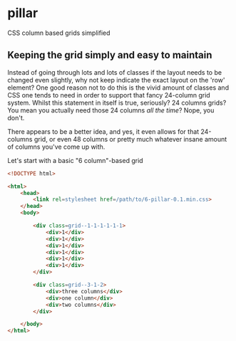 # pillar
CSS column based grids simplified

## Keeping the grid simply and easy to maintain
Instead of going through lots and lots of classes if the layout needs to be changed even slightly, why not keep indicate the exact layout on the 'row' element?
One good reason not to do this is the vivid amount of classes and CSS one tends to need in order to support that fancy 24-column grid system. Whilst this statement in itself is true, seriously? 24 columns grids? You mean you actually need those 24 columns *all the time*?
Nope, you don't.

There appears to be a better idea, and yes, it even allows for that 24-columns grid, or even 48 columns or pretty much whatever insane amount of columns you've come up with.

Let's start with a basic "6 column"-based grid
```html
<!DOCTYPE html>

<html>
	<head>
		<link rel=stylesheet href=/path/to/6-pillar-0.1.min.css>
	</head>
	<body>

		<div class=grid--1-1-1-1-1-1>
			<div>1</div>
			<div>1</div>
			<div>1</div>
			<div>1</div>
			<div>1</div>
			<div>1</div>
		</div>

		<div class=grid--3-1-2>
			<div>three columns</div>
			<div>one column</div>
			<div>two columns</div>
		</div>

	</body>
</html>
```
